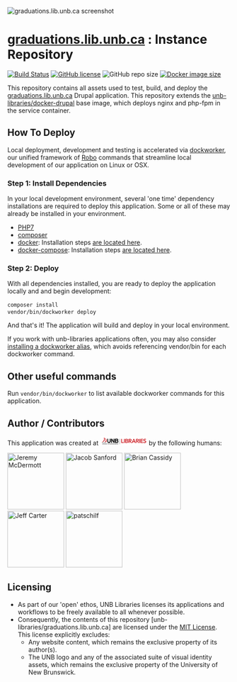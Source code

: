 ![graduations.lib.unb.ca screenshot](https://github.com/unb-libraries/graduations.lib.unb.ca/raw/prod/.dockworker/screenshot.png "graduations.lib.unb.ca screenshot")
# [graduations.lib.unb.ca](https://graduations.lib.unb.ca/) : Instance Repository
[![Build Status](https://travis-ci.com/unb-libraries/graduations.lib.unb.ca.svg?token=svPMGz2VyFgGszm9Zkfb&branch=prod)](https://travis-ci.com/unb-libraries/graduations.lib.unb.ca)
[![GitHub license](https://img.shields.io/github/license/unb-libraries/graduations.lib.unb.ca)](https://github.com/unb-libraries/graduations.lib.unb.ca/blob/prod/LICENSE)
![GitHub repo size](https://img.shields.io/github/languages/code-size/unb-libraries/graduations.lib.unb.ca)
[![Docker image size](https://img.shields.io/docker/image-size/unblibraries/graduations.lib.unb.ca/prod?label=docker%20image%20size)](https://hub.docker.com/repository/docker/unblibraries/graduations.lib.unb.ca)

This repository contains all assets used to test, build, and deploy the [graduations.lib.unb.ca](https://graduations.lib.unb.ca) Drupal application. This repository extends the [unb-libraries/docker-drupal](https://github.com/unb-libraries/docker-drupal) base image, which deploys nginx and php-fpm in the service container.

## How To Deploy
Local deployment, development and testing is accelerated via [dockworker](https://github.com/unb-libraries/dockworker), our unified framework of [Robo](https://robo.li/) commands that streamline local development of our application on Linux or OSX.

### Step 1: Install Dependencies
In your local development environment, several 'one time' dependency installations are required to deploy this application. Some or all of these may already be installed in your environment.

* [PHP7](https://php.org/)
* [composer](https://getcomposer.org/)
* [docker](https://www.docker.com): Installation steps [are located here](https://docs.docker.com/install/).
* [docker-compose](https://docs.docker.com/compose/): Installation steps [are located here](https://docs.docker.com/compose/install/).

### Step 2: Deploy
With all dependencies installed, you are ready to deploy the application locally and and begin development:

```
composer install
vendor/bin/dockworker deploy
```

And that's it! The application will build and deploy in your local environment.

If you work with unb-libraries applications often, you may also consider [installing a dockworker alias](https://gist.github.com/JacobSanford/1448fece856be371060d0f16ccb1b194), which avoids referencing vendor/bin for each dockworker command.

## Other useful commands
Run ```vendor/bin/dockworker``` to list available dockworker commands for this application.

## Author / Contributors
This application was created at [![UNB Libraries](https://github.com/unb-libraries/assets/raw/master/unblibbadge.png "UNB Libraries")](https://lib.unb.ca/) by the following humans:

[//]: contributors

<a href="https://github.com/jtmcd75"><img src="https://avatars.githubusercontent.com/u/10372283?v=3" title="Jeremy McDermott" width="128" height="128"></a>
<a href="https://github.com/JacobSanford"><img src="https://avatars.githubusercontent.com/u/244894?v=3" title="Jacob Sanford" width="128" height="128"></a>
<a href="https://github.com/bricas"><img src="https://avatars.githubusercontent.com/u/18400?v=3" title="Brian Cassidy" width="128" height="128"></a>
<a href="https://github.com/jeffcarter"><img src="https://avatars.githubusercontent.com/u/656114?v=3" title="Jeff Carter" width="128" height="128"></a>
<a href="https://github.com/patschilf"><img src="https://avatars.githubusercontent.com/u/46682967?v=3" title="patschilf" width="128" height="128"></a>

[//]: contributors

## Licensing
- As part of our 'open' ethos, UNB Libraries licenses its applications and workflows to be freely available to all whenever possible.
- Consequently, the contents of this repository [unb-libraries/graduations.lib.unb.ca] are licensed under the [MIT License](http://opensource.org/licenses/mit-license.html). This license explicitly excludes:
   - Any website content, which remains the exclusive property of its author(s).
   - The UNB logo and any of the associated suite of visual identity assets, which remains the exclusive property of the University of New Brunswick.
